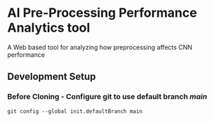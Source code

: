 # AI Pre-Processing Performance Analytics tool
A Web based tool for analyzing how preprocessing affects CNN performance

## Development Setup ##

### Before Cloning - Configure git to use default branch *main* ###
    git config --global init.defaultBranch main
